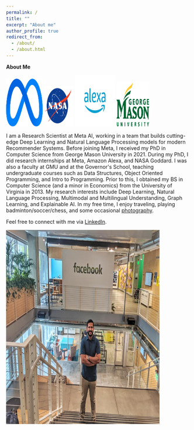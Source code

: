 ```yaml
---
permalink: /
title: ""
excerpt: "About me"
author_profile: true
redirect_from: 
  - /about/
  - /about.html
---
```


**About Me**

<img src='/images/meta_icon.png' width="100" height="130"> 
        <img src='/images/nasa_logo.png' width="80" height="110"> 
  <img src='/images/alexa_icon.png' width="110" height="140">
          <img src='/images/gmu_icon.png' width="90" height="120"> 

I am a Research Scientist at Meta AI, working in a team that builds cutting-edge Deep Learning and Natural Language Processing models for modern Recommender Systems. Before joining Meta, I received my PhD in Computer Science from George Mason University in 2021. During my PhD, I did research internships at Meta, Amazon Alexa, and NASA Goddard. I was also a faculty at GMU and at the Governor's School, teaching undergraduate courses such as Data Structures, Object Oriented Programming, and Intro to Programming. Prior to this, I obtained my BS in Computer Science (and a minor in Economics) from the University of Virginia in 2013. My research interests include Deep Learning, Natural Language Processing, Multimodal and Multilingual Understanding, Graph Learning, and Explainable AI. In my free time, I enjoy traveling, playing badminton/soccer/chess, and some occasional [photography](https://www.instagram.com/jikri_photography/). 


Feel free to connect with me via [LinkedIn](https://www.linkedin.com/in/jitinkrishnan).

<img src='/images/fb_jitin.jpg' width="420" height="530">
